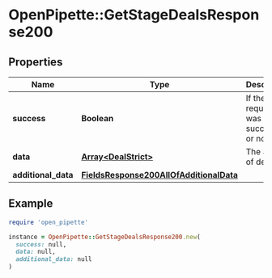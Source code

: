 # OpenPipette::GetStageDealsResponse200

## Properties

| Name | Type | Description | Notes |
| ---- | ---- | ----------- | ----- |
| **success** | **Boolean** | If the request was successful or not | [optional] |
| **data** | [**Array&lt;DealStrict&gt;**](DealStrict.md) | The array of deals | [optional] |
| **additional_data** | [**FieldsResponse200AllOfAdditionalData**](FieldsResponse200AllOfAdditionalData.md) |  | [optional] |

## Example

```ruby
require 'open_pipette'

instance = OpenPipette::GetStageDealsResponse200.new(
  success: null,
  data: null,
  additional_data: null
)
```

